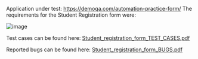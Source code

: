
Application under test: https://demoqa.com/automation-practice-form/
The requirements for the Student Registration form were: 

![image](https://user-images.githubusercontent.com/99291143/163713613-e2200f40-01d7-4512-8ec4-cf5e7f1a960a.png)



Test cases can be found here: [Student_registration_form_TEST_CASES.pdf](https://github.com/julai215/itf_final_project_example_and_portofolio/blob/main/Student%20Registration%20Form/Student_registration_form_TEST_CASES.pdf)

Reported bugs can be found here: [Student_registration_form_BUGS.pdf](https://github.com/julai215/itf_final_project_example_and_portofolio/blob/main/Student%20Registration%20Form/Student_registration_form_BUGS.pdf)
